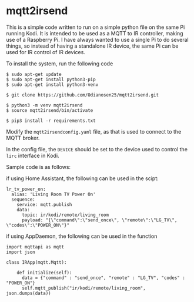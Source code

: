 # mqtt2irsend
This is a simple code written to run on a simple python file on the same Pi running Kodi. 
It is intended to be used as a MQTT to IR controller, making use of a Raspberry Pi.
I have always wanted to use a single Pi to do several things, so instead of having a standalone IR device, 
the same Pi can be used for IR control of IR devices.

To install the system, run the following code

```
$ sudo apt-get update
$ sudo apt-get install python3-pip
$ sudo apt-get install python3-venv

$ git clone https://github.com/Odianosen25/mqtt2irsend.git

$ python3 -m venv mqtt2irsend
$ source mqtt2irsend/bin/activate

$ pip3 install -r requirements.txt
```

Modify the `mqtt2irsendconfig.yaml` file, as that is used to connect to the MQTT broker.

In the config file, the `DEVICE` should be set to the device used to control the `lirc` interface in Kodi.

Sample code is as follows:

if using Home Assistant, the following can be used in the scipt:

```
lr_tv_power_on:
  alias: 'Living Room TV Power On'
  sequence:
    service: mqtt.publish
    data:
      topic: ir/kodi/remote/living_room
      payload: "{\"command\":\"send_once\", \"remote\":\"LG_TV\", \"codes\":\"POWER_ON\"}"
```

if using AppDaemon, the following can be used in the function

```
import mqttapi as mqtt
import json

class IRApp(mqtt.Mqtt):
 
    def initialize(self):
      data = {"command" : "send_once", "remote" : "LG_TV", "codes" : "POWER_ON"}
      self.mqtt_publish("ir/kodi/remote/living_room", json.dumps(data))
```
